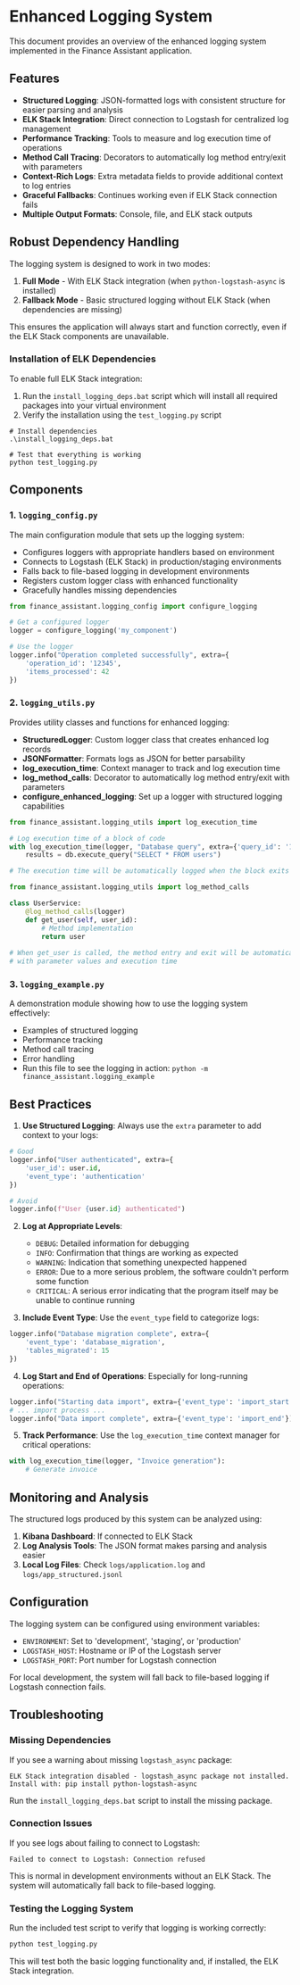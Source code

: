 # Enhanced Logging System

This document provides an overview of the enhanced logging system implemented in the Finance Assistant application. 

## Features

- **Structured Logging**: JSON-formatted logs with consistent structure for easier parsing and analysis
- **ELK Stack Integration**: Direct connection to Logstash for centralized log management
- **Performance Tracking**: Tools to measure and log execution time of operations
- **Method Call Tracing**: Decorators to automatically log method entry/exit with parameters
- **Context-Rich Logs**: Extra metadata fields to provide additional context to log entries
- **Graceful Fallbacks**: Continues working even if ELK Stack connection fails
- **Multiple Output Formats**: Console, file, and ELK stack outputs

## Robust Dependency Handling

The logging system is designed to work in two modes:

1. **Full Mode** - With ELK Stack integration (when `python-logstash-async` is installed)
2. **Fallback Mode** - Basic structured logging without ELK Stack (when dependencies are missing)

This ensures the application will always start and function correctly, even if the ELK Stack components are unavailable.

### Installation of ELK Dependencies

To enable full ELK Stack integration:

1. Run the `install_logging_deps.bat` script which will install all required packages into your virtual environment
2. Verify the installation using the `test_logging.py` script

```batch
# Install dependencies
.\install_logging_deps.bat

# Test that everything is working
python test_logging.py
```

## Components

### 1. `logging_config.py`

The main configuration module that sets up the logging system:

- Configures loggers with appropriate handlers based on environment
- Connects to Logstash (ELK Stack) in production/staging environments
- Falls back to file-based logging in development environments
- Registers custom logger class with enhanced functionality
- Gracefully handles missing dependencies

```python
from finance_assistant.logging_config import configure_logging

# Get a configured logger
logger = configure_logging('my_component')

# Use the logger
logger.info("Operation completed successfully", extra={
    'operation_id': '12345',
    'items_processed': 42
})
```

### 2. `logging_utils.py`

Provides utility classes and functions for enhanced logging:

- **StructuredLogger**: Custom logger class that creates enhanced log records
- **JSONFormatter**: Formats logs as JSON for better parsability
- **log_execution_time**: Context manager to track and log execution time
- **log_method_calls**: Decorator to automatically log method entry/exit with parameters
- **configure_enhanced_logging**: Set up a logger with structured logging capabilities

```python
from finance_assistant.logging_utils import log_execution_time

# Log execution time of a block of code
with log_execution_time(logger, "Database query", extra={'query_id': '12345'}):
    results = db.execute_query("SELECT * FROM users")

# The execution time will be automatically logged when the block exits
```

```python
from finance_assistant.logging_utils import log_method_calls

class UserService:
    @log_method_calls(logger)
    def get_user(self, user_id):
        # Method implementation
        return user
        
# When get_user is called, the method entry and exit will be automatically logged
# with parameter values and execution time
```

### 3. `logging_example.py`

A demonstration module showing how to use the logging system effectively:

- Examples of structured logging
- Performance tracking
- Method call tracing
- Error handling
- Run this file to see the logging in action: `python -m finance_assistant.logging_example`

## Best Practices

1. **Use Structured Logging**: Always use the `extra` parameter to add context to your logs:

```python
# Good
logger.info("User authenticated", extra={
    'user_id': user.id,
    'event_type': 'authentication'
})

# Avoid
logger.info(f"User {user.id} authenticated")
```

2. **Log at Appropriate Levels**:
   - `DEBUG`: Detailed information for debugging
   - `INFO`: Confirmation that things are working as expected
   - `WARNING`: Indication that something unexpected happened
   - `ERROR`: Due to a more serious problem, the software couldn't perform some function
   - `CRITICAL`: A serious error indicating that the program itself may be unable to continue running

3. **Include Event Type**: Use the `event_type` field to categorize logs:

```python
logger.info("Database migration complete", extra={
    'event_type': 'database_migration',
    'tables_migrated': 15
})
```

4. **Log Start and End of Operations**: Especially for long-running operations:

```python
logger.info("Starting data import", extra={'event_type': 'import_start'})
# ... import process ...
logger.info("Data import complete", extra={'event_type': 'import_end'})
```

5. **Track Performance**: Use the `log_execution_time` context manager for critical operations:

```python
with log_execution_time(logger, "Invoice generation"):
    # Generate invoice
```

## Monitoring and Analysis

The structured logs produced by this system can be analyzed using:

1. **Kibana Dashboard**: If connected to ELK Stack
2. **Log Analysis Tools**: The JSON format makes parsing and analysis easier
3. **Local Log Files**: Check `logs/application.log` and `logs/app_structured.jsonl`

## Configuration

The logging system can be configured using environment variables:

- `ENVIRONMENT`: Set to 'development', 'staging', or 'production'
- `LOGSTASH_HOST`: Hostname or IP of the Logstash server
- `LOGSTASH_PORT`: Port number for Logstash connection

For local development, the system will fall back to file-based logging if Logstash connection fails.

## Troubleshooting

### Missing Dependencies

If you see a warning about missing `logstash_async` package:

```
ELK Stack integration disabled - logstash_async package not installed. Install with: pip install python-logstash-async
```

Run the `install_logging_deps.bat` script to install the missing package.

### Connection Issues

If you see logs about failing to connect to Logstash:

```
Failed to connect to Logstash: Connection refused
```

This is normal in development environments without an ELK Stack. The system will automatically fall back to file-based logging.

### Testing the Logging System

Run the included test script to verify that logging is working correctly:

```bash
python test_logging.py
```

This will test both the basic logging functionality and, if installed, the ELK Stack integration.
